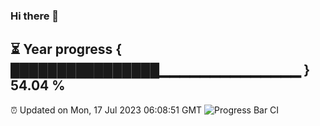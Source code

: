 ### Hi there 👋
⏳ Year progress { ████████████████▁▁▁▁▁▁▁▁▁▁▁▁▁▁ } 54.04 %
---
⏰ Updated on Mon, 17 Jul 2023 06:08:51 GMT
![Progress Bar CI](https://github.com/Moyi321/Moyi321/workflows/Progress%20Bar%20CI/badge.svg)
